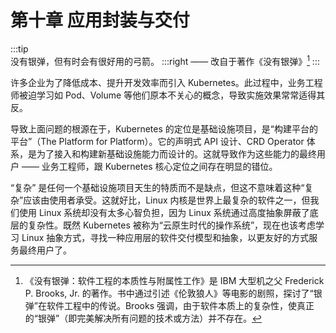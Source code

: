 # 第十章 应用封装与交付

:::tip <a/>
没有银弹，但有时会有很好用的弓箭。
:::right
—— 改自于著作《没有银弹》[^1]
:::

许多企业为了降低成本、提升开发效率而引入 Kubernetes。此过程中，业务工程师被迫学习如 Pod、Volume 等他们原本不关心的概念，导致实施效果常常适得其反。

导致上面问题的根源在于，Kubernetes 的定位是基础设施项目，是“构建平台的平台”（The Platform for Platform）。它的声明式 API 设计、CRD Operator 体系，是为了接入和构建新基础设施能力而设计的。这就导致作为这些能力的最终用户 —— 业务工程师，跟 Kubernetes 核心定位之间存在明显的错位。

“复杂” 是任何一个基础设施项目天生的特质而不是缺点，但这不意味着这种“复杂”应该由使用者承受。这就好比，Linux 内核是世界上最复杂的软件之一，但我们使用 Linux 系统却没有太多心智负担，因为 Linux 系统通过高度抽象屏蔽了底层的复杂性。既然 Kubernetes 被称为“云原生时代的操作系统”，现在也该考虑学习 Linux 抽象方式，寻找一种应用层的软件交付模型和抽象，以更友好的方式服务最终用户了。


[^1]:《没有银弹：软件工程的本质性与附属性工作》是 IBM 大型机之父 Frederick P. Brooks, Jr. 的著作。书中通过引述《伦敦狼人》等电影的剧照，探讨了“银弹”在软件工程中的传说。Brooks 强调，由于软件本质上的复杂性，使真正的“银弹”（即完美解决所有问题的技术或方法）并不存在。